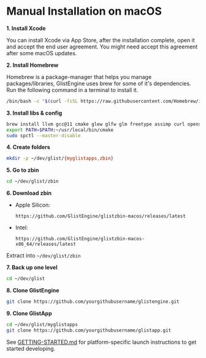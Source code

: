 # Manual Installation on macOS

**1. Install Xcode**

You can install Xcode via App Store, after the installation complete, open it and accept the end user agreement. You might need accept this agreement after some macOS updates.

**2. Install Homebrew**

Homebrew is a package-manager that helps you manage packages/libraries, GlistEngine uses brew for some of it's dependencies. Run the following command in a terminal to install it.

```bash
/bin/bash -c "$(curl -fsSL https://raw.githubusercontent.com/Homebrew/install/HEAD/install.sh)"
```

**3. Install libs & config**

```bash
brew install llvm gcc@11 cmake glew glfw glm freetype assimp curl openssl pkg-config
export PATH=$PATH:~/usr/local/bin/cmake
sudo spctl --master-disable
```

**4. Create folders**

```bash
mkdir -p ~/dev/glist/{myglistapps,zbin}
```

**5. Go to zbin**

```bash
cd ~/dev/glist/zbin
```

**6. Download zbin**

* Apple Silicon:

  ```text
  https://github.com/GlistEngine/glistzbin-macos/releases/latest
  ```
* Intel:

  ```text
  https://github.com/GlistEngine/glistzbin-macos-x86_64/releases/latest
  ```

Extract into `~/dev/glist/zbin`

**7. Back up one level**

```bash
cd ~/dev/glist
```

**8. Clone GlistEngine**

```bash
git clone https://github.com/yourgithubusername/glistengine.git
```

**9. Clone GlistApp**

```bash
cd ~/dev/glist/myglistapps
git clone https://github.com/yourgithubusername/glistapp.git
```


See [GETTING-STARTED.md](./GETTING-STARTED.md) for platform-specific launch instructions to get started developing.